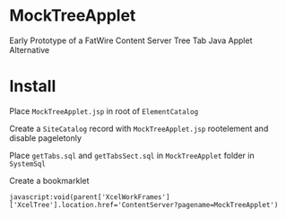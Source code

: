 # MockTreeApplet

Early Prototype of a FatWire Content Server Tree Tab Java Applet Alternative

# Install

Place `MockTreeApplet.jsp` in root of `ElementCatalog`

Create a `SiteCatalog` record with `MockTreeApplet.jsp` rootelement and disable pageletonly

Place `getTabs.sql` and `getTabsSect.sql` in `MockTreeApplet` folder in `SystemSql`

Create a bookmarklet

	javascript:void(parent['XcelWorkFrames']['XcelTree'].location.href='ContentServer?pagename=MockTreeApplet')
